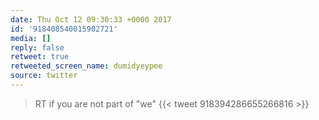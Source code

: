 ```yaml
---
date: Thu Oct 12 09:30:33 +0000 2017
id: '918408540015902721'
media: []
reply: false
retweet: true
retweeted_screen_name: dumidyeypee
source: twitter
---
```


>  RT if you are not part of "we" {{< tweet 918394286655266816 >}}